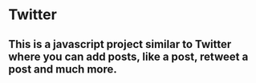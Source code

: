 # Twitter
## This is a javascript project similar to Twitter where you can add posts, like a post, retweet a post and much more.
